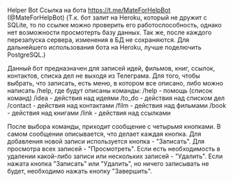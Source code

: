 Helper Bot
Ссылка на бота https://t.me/MateForHelpBot (@MateForHelpBot)
(Т.к. бот залит на Heroku, который не дружит с SQLite, то по ссылке можно проверить его работоспособность, однако нет возможности просмотерть базу данных. 
Так же, после каждого перезапуска сервера, изменения в БД не сохраняются. Для дальнейшего использования бота на Heroku, лучше поделючить PostgreSQL.)

Данный бот предназначен для записей идей, фильмов, книг, ссылок, контактов, списка дел не выходя из Телеграма.
Для того, чтобы выбрать, что записать, есть меню, в котором все описано, либо можно написать /help, где будут описаны команды:
/help - помощь (список команд)
/idea - действия над идеями
/to_do - действия над списком дел
/contact - действия над контактами
/film - действия над фильмами
/book - действия над книгами
/link - действия над ссылками

После выбора команды, приходит сообщение с четырьмя кнопками. В самом сообщении описывается, что делает каждая кнопка. Для добавления новой записи используется кнопка - "Записать". Для просмотра всех записей - "Просмотреть". Если есть необходимость в удалении какой-либо записи или нескольких записей - "Удалить". Если нажата кнопка "Записать" или "Удалить", но ничего записывать не будет, необходимо нажать кнопку "Завершить".
